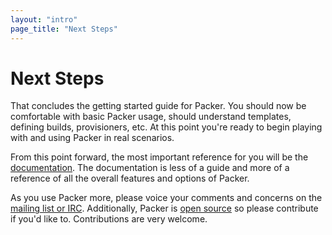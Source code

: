 ```yaml
---
layout: "intro"
page_title: "Next Steps"
---
```


# Next Steps

That concludes the getting started guide for Packer. You should now be comfortable
with basic Packer usage, should understand templates, defining builds, provisioners,
etc. At this point you're ready to begin playing with and using Packer
in real scenarios.

From this point forward, the most important reference for you will be
the [documentation](/docs). The documentation is less of a guide and
more of a reference of all the overall features and options of Packer.

As you use Packer more, please voice your comments and concerns on
the [mailing list or IRC](/community). Additionally, Packer is
[open source](https://github.com/outscale/packer) so please contribute
if you'd like to. Contributions are very welcome.
